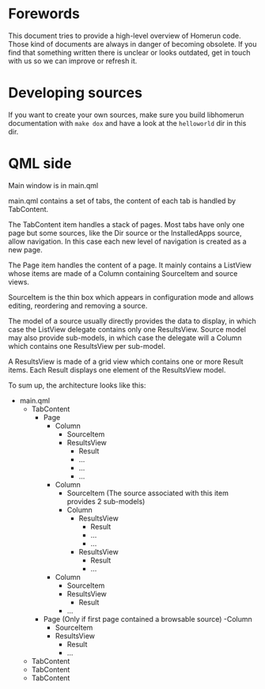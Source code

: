# Forewords

This document tries to provide a high-level overview of Homerun code. Those kind
of documents are always in danger of becoming obsolete. If you find that
something written there is unclear or looks outdated, get in touch with us so
we can improve or refresh it.

# Developing sources

If you want to create your own sources, make sure you build libhomerun
documentation with `make dox` and have a look at the `helloworld` dir in this dir.

# QML side

Main window is in main.qml

main.qml contains a set of tabs, the content of each tab is handled by
TabContent.

The TabContent item handles a stack of pages. Most tabs have only one page but
some sources, like the Dir source or the InstalledApps source, allow
navigation. In this case each new level of navigation is created as a new page.

The Page item handles the content of a page. It mainly contains a ListView
whose items are made of a Column containing SourceItem and source views.

SourceItem is the thin box which appears in configuration mode and allows
editing, reordering and removing a source.

The model of a source usually directly provides the data to display, in which
case the ListView delegate contains only one ResultsView. Source model may
also provide sub-models, in which case the delegate will a Column which contains
one ResultsView per sub-model.

A ResultsView is made of a grid view which contains one or more Result items.
Each Result displays one element of the ResultsView model.

To sum up, the architecture looks like this:

- main.qml
  - TabContent
    - Page
      - Column
        - SourceItem
        - ResultsView
          - Result
          - ...
          - ...
          - ...
      - Column
        - SourceItem (The source associated with this item provides 2 sub-models)
        - Column
          - ResultsView
            - Result
            - ...
            - ...
          - ResultsView
            - Result
            - ...
      - Column
        - SourceItem
        - ResultsView
          - Result
        - ...
    - Page (Only if first page contained a browsable source)
      -Column
        - SourceItem
        - ResultsView
          - Result
          - ...
  - TabContent
  - TabContent
  - TabContent
